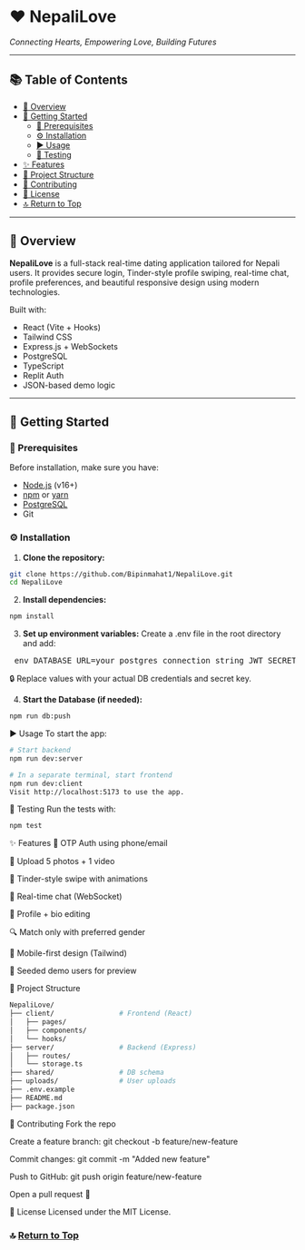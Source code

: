 # ❤️ NepaliLove

*Connecting Hearts, Empowering Love, Building Futures*

---

## 📚 Table of Contents

- [📖 Overview](#-overview)
- [🚀 Getting Started](#-getting-started)
  - [🧰 Prerequisites](#-prerequisites)
  - [⚙️ Installation](#️-installation)
  - [▶️ Usage](#️-usage)
  - [🧪 Testing](#-testing)
- [✨ Features](#-features)
- [🧱 Project Structure](#-project-structure)
- [🤝 Contributing](#-contributing)
- [📄 License](#-license)
- [🔝 Return to Top](#️-nepalilove)

---

## 📖 Overview

**NepaliLove** is a full-stack real-time dating application tailored for Nepali users. It provides secure login, Tinder-style profile swiping, real-time chat, profile preferences, and beautiful responsive design using modern technologies.

Built with:
- React (Vite + Hooks)
- Tailwind CSS
- Express.js + WebSockets
- PostgreSQL
- TypeScript
- Replit Auth
- JSON-based demo logic

---

## 🚀 Getting Started

### 🧰 Prerequisites

Before installation, make sure you have:

- [Node.js](https://nodejs.org/en/) (v16+)
- [npm](https://www.npmjs.com/) or [yarn](https://yarnpkg.com/)
- [PostgreSQL](https://www.postgresql.org/)
- Git

### ⚙️ Installation

1. **Clone the repository:**

```bash
git clone https://github.com/Bipinmahat1/NepaliLove.git
cd NepaliLove
```

2. **Install dependencies:**

```bash
npm install
```

3. **Set up environment variables:**
Create a .env file in the root directory and add:
<pre> env DATABASE_URL=your_postgres_connection_string JWT_SECRET=your_secret_key PORT=4000  </pre>
🔒 Replace values with your actual DB credentials and secret key.

4. **Start the Database (if needed):**
```bash
npm run db:push
```

▶️ Usage
To start the app:
```bash
# Start backend
npm run dev:server

# In a separate terminal, start frontend
npm run dev:client
Visit http://localhost:5173 to use the app.
```

🧪 Testing
Run the tests with:
```bash
npm test
```

✨ Features
🔐 OTP Auth using phone/email

📸 Upload 5 photos + 1 video

🎴 Tinder-style swipe with animations

💬 Real-time chat (WebSocket)

👤 Profile + bio editing

🔍 Match only with preferred gender

📱 Mobile-first design (Tailwind)

🧪 Seeded demo users for preview


🧱 Project Structure
```bash
NepaliLove/
├── client/                # Frontend (React)
│   ├── pages/
│   ├── components/
│   └── hooks/
├── server/                # Backend (Express)
│   ├── routes/
│   └── storage.ts
├── shared/                # DB schema
├── uploads/               # User uploads
├── .env.example
├── README.md
├── package.json
```


🤝 Contributing
Fork the repo

Create a feature branch: git checkout -b feature/new-feature

Commit changes: git commit -m "Added new feature"

Push to GitHub: git push origin feature/new-feature

Open a pull request 🚀

📄 License
Licensed under the MIT License.

### 🔝 [Return to Top](#installation)





